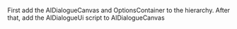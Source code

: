 First add the AIDialogueCanvas and OptionsContainer to the hierarchy. After that, add the AIDialogueUi script to AIDialogueCanvas
